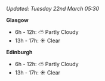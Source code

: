 *Updated: Tuesday 22nd March 05:30*

**Glasgow**

* 6h - 12h: :partly_sunny: Partly Cloudy
* 13h - 17h: :sunny: Clear

**Edinburgh**

* 6h - 12h: :partly_sunny: Partly Cloudy
* 13h - 17h: :sunny: Clear
